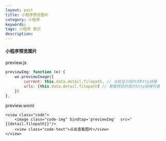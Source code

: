```yaml
---
layout: post
title: 小程序预览图片
category: 小程序
keywords: 
tags: 小程序 常识
description: 
---
```


#### 小程序预览图片
preview.js
```js
previewImg: function (e) {
	wx.previewImage({
		current: this.data.detail.filepath, // 当前显示图片的http链接   
		urls: [this.data.detail.filepath] // 需要预览的图片http链接列表   
	})
},
```
preview.wxml
```wxml
<view class="code"> 
	<image class="code-img" bindtap='previewImg'  src="{{detail.filepath}}"/>
	<view class="code-text">点击查看图片</view>
</view>
```